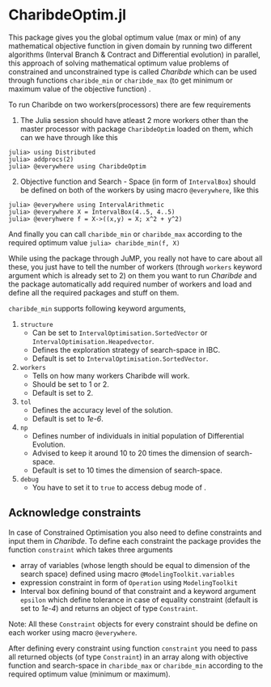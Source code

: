 # CharibdeOptim.jl

This package gives you the global optimum value (max or min) of any mathematical objective function in given domain by running two different algorithms (Interval Branch & Contract and Differential evolution) in parallel, this approach of solving mathematical optimum value problems of constrained and unconstrained type is called *Charibde* which can be used through functions `charibde_min` or `charibde_max` (to get minimum or maximum value of the objective function) .

To run Charibde on two workers(processors) there are few requirements

1. The Julia session should have atleast 2 more workers other than the master processor with package `CharibdeOptim` loaded on them, which can we have through like this
  ```
  julia> using Distributed
  julia> addprocs(2)
  julia> @everywhere using CharibdeOptim
  ```  
2. Objective function and Search - Space (in form of `IntervalBox`) should be defined on both of the workers by using macro `@everywhere`, like this
  ```
  julia> @everywhere using IntervalArithmetic
  julia> @everywhere X = IntervalBox(4..5, 4..5)
  julia> @everyhwere f = X->((x,y) = X; x^2 + y^2)
  ```
And finally you can call `charibde_min` or `charibde_max` according to the required optimum value
 `julia> charibde_min(f, X)`

While using the package through JuMP, you really not have to care about all these, you just have to tell the number of workers (through `workers` keyword argument which is already set to 2) on them you want to run *Charibde* and the package automatically add required number of workers and load and define all the required packages and stuff on them.  

`charibde_min` supports following keyword arguments,

1. `structure`
   - Can be set to `IntervalOptimisation.SortedVector` or `IntervalOptimisation.Heapedvector`.
   - Defines the exploration strategy of search-space in IBC.
   - Default is set to `IntervalOptimisation.SortedVector`.
2. `workers`
   - Tells on how many workers Charibde will work.
   - Should be set to 1 or 2.
   - Default is set to 2.
3. `tol`
   - Defines the accuracy level of the solution.
   - Default is set to *1e-6*.
4. `np`
   - Defines number of individuals in initial population of Differential Evolution.
   - Advised to keep it around 10 to 20 times the dimension of search-space.
   - Default is set to 10 times the dimension of search-space.
5. `debug`
   - You have to set it to `true` to access debug mode of .

## Acknowledge constraints

In case of Constrained Optimisation you also need to define constraints and input them in *Charibde*.
To define each constraint the package provides the function `constraint` which takes three arguments
  - array of variables (whose length should be equal to dimension of the search space) defined using macro `@ModelingToolkit.variables`
  - expression constraint in form of `Operation` using `ModelingToolkit`
  - Interval box defining bound of that constraint
  and a keyword argument `epsilon` which define tolerance in case of equality constraint (default is set to *1e-4*)
and returns an object of type `Constraint`.

Note: All these `Constraint` objects for every constraint should be define on each worker using macro `@everywhere`.

After defining every constraint using function `constraint` you need to pass all returned objects (of type `Constraint`) in an array along with objective function and search-space in `charibde_max` or `charibde_min` according to the required optimum value (minimum or maximum).
